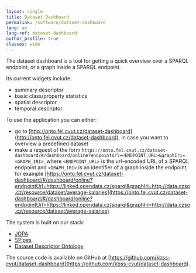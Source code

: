 ```yaml
---
layout: single
title: Dataset Dashboard
permalink: /software/dataset-dashboard
lang: en
lang-ref: dataset-dashboard
author_profile: true
classes: wide
---
```


The dataset dashboard is a tool for getting a quick overview over a SPARQL endpoint, or a graph inside a SPARQL endpoint.

Its current widgets include:

- summary descriptor
- basic class/property statistics
- spatial descriptor
- temporal descriptor

To use the application you can either:

- go to [http://onto.fel.cvut.cz/dataset-dashboard](http://onto.fel.cvut.cz/dataset-dashboard), in case you want to overview a predefined dataset
- make a request of the form `https://onto.fel.cvut.cz/dataset-dashboard/#/dashboard/online?endpointUrl=<ENDPOINT_URL>&graphIri=<GRAPH_IRI>`, where `<ENDPOINT_URL>`
 is the url-encoded URL of a SPARQL endpoint and `<GRAPH_IRI>` is an identifier of a graph inside the endpoint, for example [https://onto.fel.cvut.cz/dataset-dashboard/#/dashboard/online?endpointUrl=https://linked.opendata.cz/sparql&graphIri=http://data.czso.cz/resource/dataset/average-salaries](https://onto.fel.cvut.cz/dataset-dashboard/#/dashboard/online?endpointUrl=https://linked.opendata.cz/sparql&graphIri=http://data.czso.cz/resource/dataset/average-salaries)

The system is built on our stack:
- [JOPA](https://github.com/kbss-cvut/jopa)
- [SPipes](https://github.com/kbss-cvut/s-pipes)
- [Dataset Descriptor Ontology](/artifacts/#dataset-descriptor-ontology)

The source code is available on GitHub at [https://github.com/kbss-cvut/dataset-dashboard](https://github.com/kbss-cvut/dataset-dashboard).
